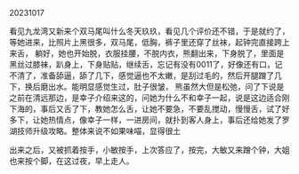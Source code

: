 20231017

看见九龙湾又新来个双马尾叫什么冬天玖玖，看见几个评价还不错，于是就约了，等她进来，比照片上黑很多，双马尾，低胸，裤子里还穿了丝袜，起钟完直接跨上来舌， 躺好，她也开始脱，衣服挂腰，不脱内衣，熊翻出来，下身脱了，里面是黑丝过膝袜，趴身上，下身贴贴，继续舌，忘记有没有0011了，好像还有口，记不清了，准备舔逼，舔了几下，感觉逼也不太嫩，是刮过毛的，然后开腿蹭了几下，换后磨出水。能明显感觉生过，肚子很皱， 熊虽然大但是松弛，问了下说是之前在清远那边，是幸子介绍来这的，问她为什么不和幸子一起，说是这边适合刚下海的，事后又舌了下，教她怎么舌，让她不要急，不要乱搅动，慢慢舌，试了好多下，让她热情点，像幸子一样，一进房间，就扑到客人身上，事后还给她发了罗湖技师升级攻略。整体来说不如果味喵，显得很土

出来之后，又被抓着按手，小敏按手，上次答应了，按完，大敏又来蹭个钟，大姐也来按个脚，在这过夜，早上走人。

